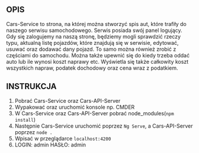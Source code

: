 ## OPIS

Cars-Service to strona, na której można stworzyć spis aut, które trafiły do naszego serwisu samochodowego. Serwis posiada swój panel logujący. Gdy się zalogujemy na naszą stronę, będziemy mogli sprawdzić rzeczy typu, aktualną listę pojazdów, które znajdują się w serwisie, edytować, usuwać oraz dodawać dany pojazd. To samo można również zrobić z częściami do samochodu. Można także upewnić się do kiedy trzeba oddać auto lub ile wynosi koszt naprawy etc. Wyświetla się także całkowity koszt wszystkich napraw, podatek dochodowy oraz cena wraz z podatkiem. 

## INSTRUKCJA

1. Pobrać Cars-Service oraz Cars-API-Server
2. Wypakować oraz uruchomić konsole np. CMDER
3. W Cars-Service oraz Cars-API-Server pobrać node_modules(`npm install`)
4. Następnie Cars-Service uruchomić poprzez `Ng Serve`, a Cars-API-Server poprzez `node .`
5. Wpisać w przeglądarce `localhost:4200`
6. LOGIN: admin HASŁO: admin
